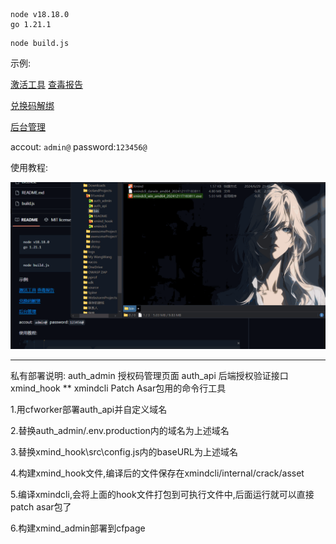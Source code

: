 ```
node v18.18.0
go 1.21.1 
```

```
node build.js
```

示例:

[激活工具](https://github.com/91xusir/91xmind/releases/tag/v1.0.0) [查毒报告](https://s.threatbook.com/report/file/08c4d2d9496b9429d2a14f3e99cf727f3acf9bb3d7070bbd8f21246ae9380965)

[兑换码解绑](https://xmind.aifake.xyz/ )

[后台管理](https://admin.xmind.aifake.xyz/ )

accout: `admin@`
password:`123456@`

使用教程:

![screenshots](README/screenshots.gif)

------

私有部署说明:
auth_admin      授权码管理页面
auth_api           后端授权验证接口
xmind_hook     **$%^$
xmindcli            Patch Asar包用的命令行工具

1.用cfworker部署auth_api并自定义域名 

2.替换auth_admin/.env.production内的域名为上述域名

3.替换xmind_hook\src\config.js内的baseURL为上述域名

4.构建xmind_hook文件,编译后的文件保存在xmindcli/internal/crack/asset

5.编译xmindcli,会将上面的hook文件打包到可执行文件中,后面运行就可以直接patch asar包了

6.构建xmind_admin部署到cfpage
